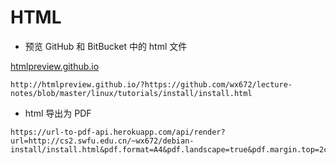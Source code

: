 # HTML

+ 预览 GitHub 和 BitBucket 中的 html 文件

[htmlpreview.github.io](http://htmlpreview.github.io/)

```url
http://htmlpreview.github.io/?https://github.com/wx672/lecture-notes/blob/master/linux/tutorials/install/install.html
```

+ html 导出为 PDF

```url
https://url-to-pdf-api.herokuapp.com/api/render?url=http://cs2.swfu.edu.cn/~wx672/debian-install/install.html&pdf.format=A4&pdf.landscape=true&pdf.margin.top=2cm&pdf.margin.right=2cm&pdf.margin.bottom=2cm&pdf.margin.left=2cm
```